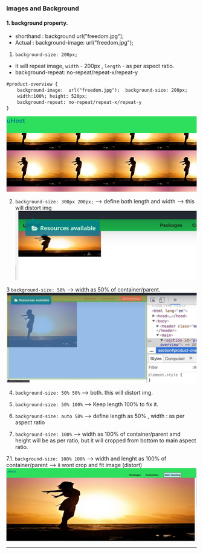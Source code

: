 ### Images and Background

#### 1. background property.
- shorthand : background  url("freedom.jpg"); 
- Actual : background-image:  url("freedom.jpg"); 

1. `background-size: 200px;` 
- it will repeat image, `width` - 200px , `length` - as per aspect ratio.
- background-repeat: no-repeat/repeat-x/repeat-y
```
#product-overview {    
    background-image:  url("freedom.jpg");  background-size: 200px; 
    width:100%; height: 520px;
    background-repeat: no-repeat/repeat-x/repeat-y
}
```
![img](https://github.com/lekhrajdinkar/css_html/blob/master/NOTES-CSS/assets/img/1.JPG)

2. `background-size: 300px 200px;` --> define both length and width --> this will distort img
![img](https://github.com/lekhrajdinkar/css_html/blob/master/NOTES-CSS/assets/img/2.JPG)

3 `background-size: 50%` --> width as 50% of container/parent.
![img](https://github.com/lekhrajdinkar/css_html/blob/master/NOTES-CSS/assets/img/3.JPG)

4. `background-size: 50% 50%` --> both. this will distort img.

5. `background-size: 50% 100%`  --> Keep length 100% to fix it.

6. `background-size: auto 50%`  --> define length as 50% , width : as per aspect ratio

7. `background-size: 100%` --> width as 100% of container/parent amd height will be as per ratio, but it will cropped from bottom to main aspect ratio.

7.1. `background-size: 100% 100%` --> width and lenght as 100% of container/parent --> ii wont crop and fit image (distort)
![img](https://github.com/lekhrajdinkar/css_html/blob/master/NOTES-CSS/assets/img/4.JPG)

***



